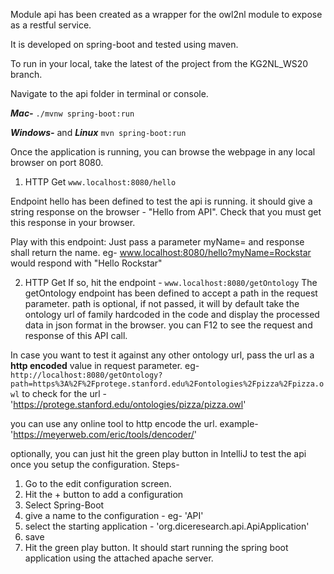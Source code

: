 Module api has been created as a wrapper for the owl2nl module to expose as a restful service.

It is developed on spring-boot and tested using maven.

To run in your local, take the latest of the project from the KG2NL_WS20 branch.

Navigate to the api folder in terminal or console.

_**Mac-**_
`./mvnw spring-boot:run`

**_Windows-_** and **_Linux_**
`mvn spring-boot:run`


Once the application is running, you can browse the webpage in any local browser on port 8080.

1) HTTP Get
`www.localhost:8080/hello`

Endpoint hello has been defined to test the api is running.
it should give a string response on the browser - "Hello from API".
Check that you must get this response in your browser.

Play with this endpoint: Just pass a parameter myName= and response shall return the name.
eg- www.localhost:8080/hello?myName=Rockstar would respond with "Hello Rockstar"

2) HTTP Get
If so, hit the endpoint - `www.localhost:8080/getOntology`
The getOntology endpoint has been defined to accept a path in the request parameter.
   path is optional, if not passed, it will by default take the ontology url of family hardcoded in the code and display the processed data in json format in the browser.
   you can F12 to see the request and response of this API call.
   
In case you want to test it against any other ontology url, pass the url as a **http encoded** value in request parameter.
eg- `http://localhost:8080/getOntology?path=https%3A%2F%2Fprotege.stanford.edu%2Fontologies%2Fpizza%2Fpizza.owl`
to check for the url - 'https://protege.stanford.edu/ontologies/pizza/pizza.owl'

you can use any online tool to http encode the url. example- 'https://meyerweb.com/eric/tools/dencoder/'

optionally, you can just hit the green play button in IntelliJ to test the api once you setup the configuration.
Steps-

1) Go to the edit configuration screen.
2) Hit the + button to add a configuration
3) Select Spring-Boot
4) give a name to the configuration - eg- 'API'
5) select the starting application - 'org.diceresearch.api.ApiApplication'
6) save
7) Hit the green play button. It should start running the spring boot application using the attached apache server.
